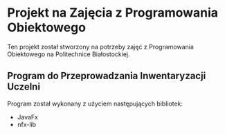 # Projekt na Zajęcia z Programowania Obiektowego

Ten projekt został stworzony na potrzeby zajęć z Programowania Obiektowego na Politechnice Białostockiej.

## Program do Przeprowadzania Inwentaryzacji Uczelni

Program został wykonany z użyciem następujących bibliotek:

- JavaFx
- nfx-lib
